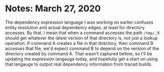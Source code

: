 # Notes: March 27, 2020
The dependency expression language I was working on earlier confuses entity resolution and actual dependency edges, at least for directory accesses. By that, I mean that when a command accesses the path `/tmp/`, it should get whatever the latest version of that directory is, not just a lookup operation. If command A creates a file in that directory, then command B accesses that file, we'd expect command B to depend on the version of the directory created by command A. That wasn't captured before, so I'll be updating the expression langauge today, and hopefully get a start on using that langauge to output real dependency information from traced builds.

